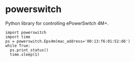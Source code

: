 powerswitch
===========

Python library for controlling ePowerSwitch 4M+.

    import powerswitch
    import time
    ps = powerswitch.Eps4m(mac_address='00:13:f6:01:52:d6')
    while True:
      ps.print_status()
      time.sleep(1)
